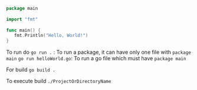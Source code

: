 ```go
package main  
  
import "fmt"  
  
func main() {  
   fmt.Println("Hello, World!")  
}
```

To run do
`go run .` : To run a package, it can have only one file with `package main`
`go run helloWorld.go`: To run a go file which must have `package main`

For build
`go build .`

To execute build
`./ProjectOrDirectoryName`


